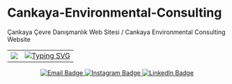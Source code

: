 # Cankaya-Environmental-Consulting
Çankaya Çevre Danışmanlık Web Sitesi / Cankaya Environmental Consulting Website
<table>
    <tr>
        <td align="center" valign="center">     
            <img src="https://cankayacevre.com/assets/uploads/6565b2b88c505170116370445.png">
        </td>
        <td align="center" valign="center">
             <a href="https://git.io/typing-svg"><img src="https://readme-typing-svg.demolab.com?font=Fira+Code&weight=600&size=25&pause=1500&color=FFFFFF&center=true&vCenter=true&random=false&width=435&lines=Hello%2C+I+am+Erdem+Karao%C4%9Flu;Merhaba%2C+Ben+Erdem+Karao%C4%9Flu" alt="Typing SVG" /></a>
        </td>
    </tr>
</table>

<p align="center">
  <!-- E-Mail Bağlantısı -->
  <a href="mailto:erdemkaraogllu@gmail.com?subject=[GitHub]%20Contact">
    <img src="https://img.shields.io/badge/e‑mail-D14836.svg?style=for-the-badge&logo=GMail&logoColor=white" alt="Email Badge" />
  </a>
  
  <!-- Instagram Bağlantısı -->
  <a href="https://instagram.com/erdemkaraogllu">
    <img src="https://img.shields.io/badge/instagram-E4405F.svg?style=for-the-badge&logo=instagram&logoColor=white" alt="Instagram Badge" />
  </a>

  <!-- LinkedIn Bağlantısı -->
  <a href="https://www.linkedin.com/in/erdem-karao%C4%9Flu-b6843124a/">
    <img src="https://img.shields.io/badge/linkedin-0077B5.svg?style=for-the-badge&logo=linkedin&logoColor=white" alt="LinkedIn Badge" />
  </a>
</p>
